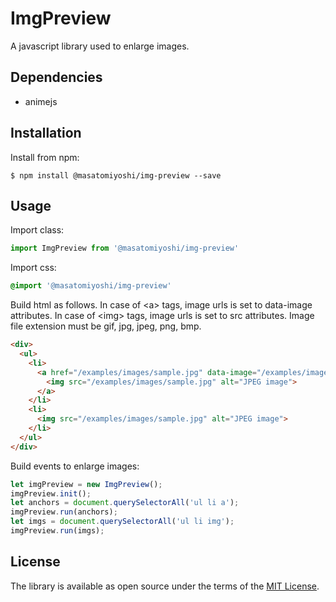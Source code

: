 # ImgPreview

A javascript library used to enlarge images.

## Dependencies

- animejs

## Installation

Install from npm:

    $ npm install @masatomiyoshi/img-preview --save

## Usage

Import class:

```javascript
import ImgPreview from '@masatomiyoshi/img-preview'
```

Import css:
```css
@import '@masatomiyoshi/img-preview'
```

Build html as follows.
In case of \<a\> tags, image urls is set to data-image attributes.
In case of \<img\> tags, image urls is set to src attributes.
Image file extension must be gif, jpg, jpeg, png, bmp.

```html
<div>
  <ul>
    <li>
      <a href="/examples/images/sample.jpg" data-image="/examples/images/sample.jpg">
        <img src="/examples/images/sample.jpg" alt="JPEG image">
      </a>
    </li>
    <li>
      <img src="/examples/images/sample.jpg" alt="JPEG image">
    </li>
  </ul>
</div>
```

Build events to enlarge images:

```javascript
let imgPreview = new ImgPreview();
imgPreview.init();
let anchors = document.querySelectorAll('ul li a');
imgPreview.run(anchors);
let imgs = document.querySelectorAll('ul li img');
imgPreview.run(imgs);
```

## License

The library is available as open source under the terms of the [MIT License](https://opensource.org/licenses/MIT).
